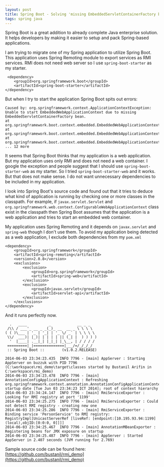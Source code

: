 ```yaml
---
layout: post
title: Spring Boot - Solving 'missing EmbeddedServletContainerFactory bean'
tags: spring java
---
```


Spring Boot is a great addition to already complete Java enterprise solution. It helps developers by making it easier to setup and pack Spring-based applications.

I am trying to migrate one of my Spring application to utilize Spring Boot. This application uses Spring Remoting module to export services as RMI services. RMI does not need web server so I use `spring-boot-starter` as my starter.

     <dependency>
        <groupId>org.springframework.boot</groupId>
    	<artifactId>spring-boot-starter</artifactId>
    </dependency>

But when I try to start the application Spring Boot spits out errors:

	Caused by: org.springframework.context.ApplicationContextException: Unable to start EmbeddedWebApplicationContext due to missing EmbeddedServletContainerFactory bean.
	at org.springframework.boot.context.embedded.EmbeddedWebApplicationContext.getEmbeddedServletContainerFactory(EmbeddedWebApplicationContext.java:185)
	at org.springframework.boot.context.embedded.EmbeddedWebApplicationContext.createEmbeddedServletContainer(EmbeddedWebApplicationContext.java:158)
	at org.springframework.boot.context.embedded.EmbeddedWebApplicationContext.onRefresh(EmbeddedWebApplicationContext.java:132)
	... 12 more

It seems that Spring Boot thinks that my application is a web application. But my application uses only RMI and does not need a web container. I google the exception and people suggest that I should use `spring-boot-starter-web` as my starter. So I tried `spring-boot-starter-web` and it works. But that does not make sense. I do not want unnecessary dependencies to be included in my application.

I look into Spring Boot's source code and found out that it tries to deduce what kind of application is running by checking one or more classes in the classpath. For example, if `javax.servlet.Servlet` and `org.springframework.web.context.ConfigurableWebApplicationContext` class exist in the classpath then Spring Boot assumes that the application is a web application and tries to start an embedded web container.

My application uses Spring Remoting and it depends on `javax.servlet` and `spring-web` though I don't use them. To avoid my application being detected as a web application, I exclude both dependencies from my `pom.xml`

	<dependency>
        <groupId>org.springframework</groupId>
        <artifactId>spring-remoting</artifactId>
        <version>2.0.8</version>
        <exclusions>
            <exclusion>
                <groupId>org.springframework</groupId>
                <artifactId>spring-web</artifactId>
            </exclusion>
            <exclusion>
                <groupId>javax.servlet</groupId>
                <artifactId>servlet-api</artifactId>
            </exclusion>
        </exclusions>
    </dependency>

And it runs perfectly now.

	  .   ____          _            __ _ _
	 /\\ / ___'_ __ _ _(_)_ __  __ _ \ \ \ \
	( ( )\___ | '_ | '_| | '_ \/ _` | \ \ \ \
	 \\/  ___)| |_)| | | | | || (_| |  ) ) ) )
	  '  |____| .__|_| |_|_| |_\__, | / / / /
	 =========|_|==============|___/=/_/_/_/
	 :: Spring Boot ::        (v1.0.2.RELEASE)

	2014-06-03 23:34:23.435  INFO 7796 - [main] AppServer : Starting AppServer on buzzuk with PID 7796 (C:\workspace\rmi_demo\target\classes started by Bustanil Arifin in C:\workspace\rmi_demo)
	2014-06-03 23:34:23.478  INFO 7796 - [main] AnnotationConfigApplicationContext : Refreshing org.springframework.context.annotation.AnnotationConfigApplicationContext@2210a531: startup date [Tue Jun 03 23:34:23 ICT 2014]; root of context hierarchy
	2014-06-03 23:34:24.147  INFO 7796 - [main] RmiServiceExporter : Looking for RMI registry at port '1199'
	2014-06-03 23:34:25.275  INFO 7796 - [main] RmiServiceExporter : Could not detect RMI registry - creating new one
	2014-06-03 23:34:25.286  INFO 7796 - [main] RmiServiceExporter : Binding service 'PersonService' to RMI registry: RegistryImpl[UnicastServerRef [liveRef: [endpoint:[10.195.93.94:1199](local),objID:[0:0:0, 0]]]]
	2014-06-03 23:34:25.467  INFO 7796 - [main] AnnotationMBeanExporter : Registering beans for JMX exposure on startup
	2014-06-03 23:34:25.487  INFO 7796 - [main] AppServer : Started AppServer in 2.407 seconds (JVM running for 2.769)


Sample source code can be found here: [https://github.com/bustanil/rmi_demo](https://github.com/bustanil/rmi_demo)